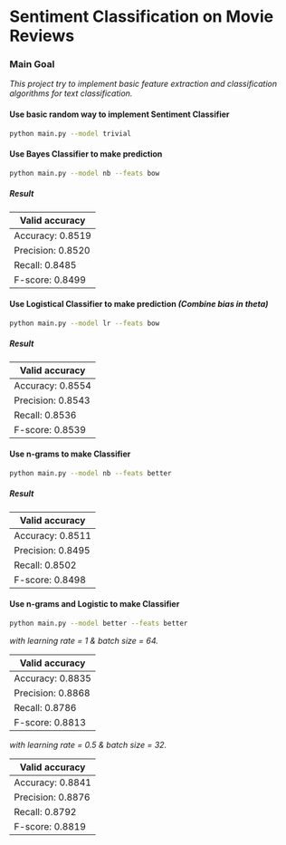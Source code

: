 # Sentiment Classification on Movie Reviews

### Main Goal

*This project try to implement basic feature extraction and classification algorithms for text classification.*

#### Use basic random way to implement Sentiment Classifier

```bash
python main.py --model trivial
```

#### Use Bayes Classifier to make prediction

```bash
python main.py --model nb --feats bow
```

##### Result

| Valid accuracy    |
|-------------------|
| Accuracy: 0.8519  |
| Precision: 0.8520 |
| Recall: 0.8485    |
| F-score: 0.8499   |

#### Use Logistical Classifier to make prediction *(Combine bias in theta)*

```bash
python main.py --model lr --feats bow
```

##### Result

| Valid accuracy    |
|-------------------|
| Accuracy: 0.8554  |
| Precision: 0.8543 |
| Recall: 0.8536    |
| F-score: 0.8539   |

#### Use n-grams to make Classifier

```bash
python main.py --model nb --feats better
```

##### Result

| Valid accuracy    |
|-------------------|
| Accuracy: 0.8511  |
| Precision: 0.8495 |
| Recall: 0.8502    |
| F-score: 0.8498   |

#### Use n-grams and Logistic to make Classifier
```bash
python main.py --model better --feats better
```
*with learning rate = 1 & batch size = 64.*  

| Valid accuracy    |
|-------------------|
| Accuracy: 0.8835  |
| Precision: 0.8868 |
| Recall: 0.8786    |
| F-score: 0.8813   |

*with learning rate = 0.5 & batch size = 32.* 

| Valid accuracy    |
|-------------------|
| Accuracy: 0.8841  |
| Precision: 0.8876 |
| Recall: 0.8792    |
| F-score: 0.8819   |
